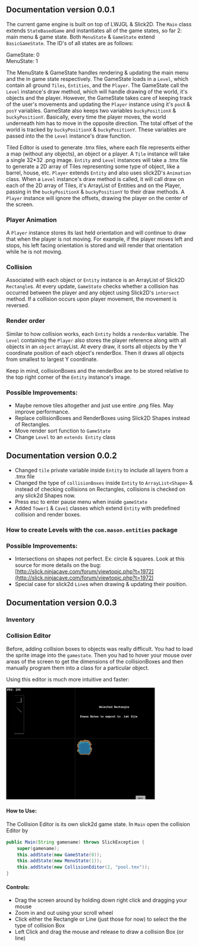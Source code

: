 ## Documentation version 0.0.1
The current game engine is built on top of LWJGL & Slick2D. The `Main` class extends `StateBasedGame` and  instantiates all of the game states, so far 2: main menu & game state. Both `MenuState` & `GameState` extend `BasicGameState`. The ID's of all states are as follows:  
  
GameState: 0  
MenuState: 1  
  
The MenuState & GameState handles rendering & updating the main menu and the in game state respectively. The GameState loads in a `Level`, which contain all ground `Tiles`, `Entities`, and the `Player`. The GameState call the `Level` instance's draw method, which will handle drawing of the world, it's objects and the player. However, the GameState takes care of keeping track of the user's movements and updating the `Player` instance using it's `posX` & `posY` variables. GameState also keeps two variables `buckyPositionX` & `buckyPositionY`. Basically, every time the player moves, the world underneath him has to move in the opposite direction. The total offset of the world is tracked by `buckyPositionX` & `buckyPositionY`. These variables are passed into the the `Level` instance's draw function.  
  
Tiled Editor is used to generate .tmx files, where each file represents either a map (without any objects), an object or a player. A `Tile` instance will take a single 32*32 .png image. `Entity` and `Level` instances will take a .tmx file to generate a 2D array of Tiles representing some type of object, like a barrel, house, etc. `Player` extends `Entity` and also uses slick2D's `Animation` class. When a `Level` instance's draw method is called, it will call draw on each of the 2D array of Tiles, it's ArrayList of Entities and on the Player, passing in the `buckyPositionX` & `buckyPositionY` to their draw methods. A `Player` instance will ignore the offsets, drawing the player on the center of the screen.

### Player Animation
A `Player` instance stores its last held orientation and will continue to draw that when the player is not moving. For example, if the player moves left and stops, his left facing orientation is stored and will render that orientation while he is not moving.

### Collision
Associated with each object or `Entity` instance is an ArrayList of Slick2D `Rectangle`s. At every update, `GameState` checks whether a collision has occurred between the player and any object using Slick2D's `intersect` method. If a collision occurs upon player movement, the movement is reversed.
### Render order
Similar to how collision works, each `Entity` holds a `renderBox` variable. The `Level` containing the `Player` also stores the player reference along with all objects in an `object` arrayList. At every draw, it sorts all objects by the Y coordinate position of each object's renderBox. Then it draws all objects from smallest to largest Y coordinate. 
  
Keep in mind, collisionBoxes and the renderBox are to be stored relative to the top right corner of the `Entity` instance's image. 

### Possible Improvements:
* Maybe remove tiles altogether and just use entire .png files. May improve performance.
* Replace collisionBoxes and RenderBoxes using Slick2D Shapes instead of Rectangles. 
* Move render sort function to `GameState`
* Change `Level` to an `extends Entity` class

## Documentation version 0.0.2
* Changed `tile` private variable inside `Entity` to include all layers from a .tmx file
* Changed the type of `collisionBoxes` inside `Entity` to `ArrayList<Shape>` & instead of checking collisions on Rectangles, collisions is checked on any slick2d Shapes now.
* Press esc to enter pause menu when inside `gameState`
* Added `Tower1` & `Cave1` classes which extend `Entity` with predefined collision and render boxes.

### How to create Levels with the `com.mason.entities` package

### Possible Improvements:
* Intersections on shapes not perfect. Ex: circle & squares. Look at this source for more details on the bug: [http://slick.ninjacave.com/forum/viewtopic.php?t=1972](http://slick.ninjacave.com/forum/viewtopic.php?t=1972)
* Special case for slick2d `Line`s when drawing & updating their position.

## Documentation version 0.0.3
### Inventory

### Collision Editor
Before, adding collision boxes to objects was really difficult. You had to load the sprite image into the `gamestate`. Then you had to hover your mouse over areas of the screen to get the dimensions of the collisionBoxes and then manually program them into a class for a particular object.  
  
Using this editor is much more intuitive and faster:  

<img src="CollisionEditorDemo.gif" width="400" height="300">

#### How to Use:
The Collision Editor is its own slick2d game state. In `Main` open the collision Editor by
```java
public Main(String gamename) throws SlickException {
	super(gamename);
	this.addState(new GameState(0));
	this.addState(new MenuState(1));
	this.addState(new CollisionEditor(2, "pool.tmx"));
}
```

#### Controls:
* Drag the screen around by holding down right click and dragging your mouse
* Zoom in and out using your scroll wheel
* Click either the Rectangle or Line (just those for now) to select the the type of collision Box
* Left Click and drag the mouse and release to draw a collision Box (or line)



